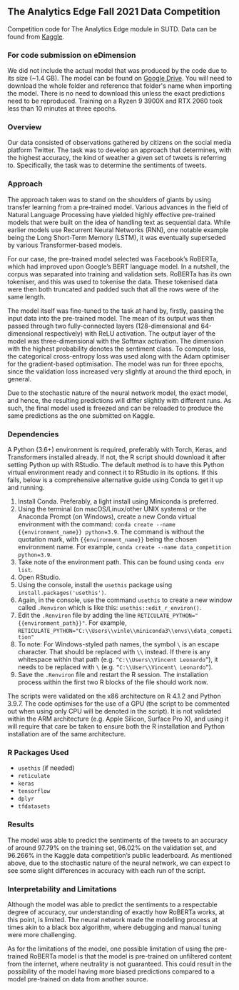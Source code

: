 ## The Analytics Edge Fall 2021 Data Competition

Competition code for The Analytics Edge module in SUTD. Data can be found from [Kaggle](https://www.kaggle.com/c/2021tae/leaderboard).

### For code submission on eDimension

We did not include the actual model that was produced by the code due to its size (~1.4 GB). The model can be found on [Google Drive](https://drive.google.com/drive/folders/1WQumb-2VD9DelqRvd5IA45li4ufyp6zT?usp=sharing). You will need to download the whole folder and reference that folder's name when importing the model. There is no need to download this unless the exact predictions need to be reproduced. Training on a Ryzen 9 3900X and RTX 2060 took less than 10 minutes at three epochs.

### Overview

Our data consisted of observations gathered by citizens on the social media platform Twitter. The task was to develop an approach that determines, with the highest accuracy, the kind of weather a given set of tweets is referring to. Specifically, the task was to determine the sentiments of tweets.


### Approach

The approach taken was to stand on the shoulders of giants by using transfer learning from a pre-trained model. Various advances in the field of Natural Language Processing have yielded highly effective pre-trained models that were built on the idea of handling text as sequential data. While earlier models use Recurrent Neural Networks (RNN), one notable example being the Long Short-Term Memory (LSTM), it was eventually superseded by various Transformer-based models.

For our case, the pre-trained model selected was Facebook’s RoBERTa, which had improved upon Google’s BERT language model. In a nutshell, the corpus was separated into training and validation sets. RoBERTa has its own tokeniser, and this was used to tokenise the data. These tokenised data were then both truncated and padded such that all the rows were of the same length.

The model itself was fine-tuned to the task at hand by, firstly, passing the input data into the pre-trained model. The mean of its output was then passed through two fully-connected layers (128-dimensional and 64-dimensional respectively) with ReLU activation. The output layer of the model was three-dimensional with the Softmax activation. The dimension with the highest probability denotes the sentiment class. To compute loss, the categorical cross-entropy loss was used along with the Adam optimiser for the gradient-based optimisation. The model was run for three epochs, since the validation loss increased very slightly at around the third epoch, in general.

Due to the stochastic nature of the neural network model, the exact model, and hence, the resulting predictions will differ slightly with different runs. As such, the final model used is freezed and can be reloaded to produce the same predictions as the one submitted on Kaggle. 

### Dependencies

A Python (3.6+) environment is required, preferably with Torch, Keras, and Transformers installed already. If not, the R script should download it after setting Python up with RStudio. The default method is to have this Python virtual environment ready and connect it to RStudio in its options. If this fails, below is a comprehensive alternative guide using Conda to get it up and running.

1. Install Conda. Preferably, a light install using Miniconda is preferred.
2. Using the terminal (on macOS/Linux/other UNIX systems) or the Anaconda Prompt (on Windows), create a new Conda virtual environment with the command: `conda create --name {{environment_name}} python=3.9`. The command is without the quotation mark, with `{{environment_name}}` being the chosen environment name. For example, `conda create --name data_competition python=3.9`.
3. Take note of the environment path. This can be found using `conda env list`.
4. Open RStudio.
5. Using the console, install the `usethis` package using `install.packages('usethis')`.
6. Again, in the console, use the command `usethis` to create a new window called `.Renviron` which is like this: `usethis::edit_r_environ()`.
7. Edit the `.Renviron` file by adding the line `RETICULATE_PYTHON="{{environment_path}}"`. For example, `RETICULATE_PYTHON="C:\\Users\\vinle\\miniconda3\\envs\\data_competition"`
8. To note: For Windows-styled path names, the symbol `\` is an escape character. That should be replaced with `\\` instead. If there is any whitespace within that path (e.g. `“C:\\Users\\Vincent Leonardo”`), it needs to be replaced with `\` (e.g. `“C:\\User\\Vincent\ Leonardo”`).
9. Save the `.Renviron` file and restart the R session. The installation process within the first two R blocks of the file should work now.

The scripts were validated on the x86 architecture on R 4.1.2 and Python 3.9.7. The code optimises for the use of a GPU (the script to be commented out when using only CPU will be denoted in the script). It is not validated within the ARM architecture (e.g. Apple Silicon, Surface Pro X), and using it will require that care be taken to ensure both the R installation and Python installation are of the same architecture.

### R Packages Used

- `usethis` (if needed)
- `reticulate`
- `keras`
- `tensorflow`
- `dplyr`
- `tfdatasets`

### Results

The model was able to predict the sentiments of the tweets to an accuracy of around 97.79% on the training set, 96.02% on the validation set, and 96.266% in the Kaggle data competition’s public leaderboard. As mentioned above, due to the stochastic nature of the neural network, we can expect to see some slight differences in accuracy with each run of the script. 

### Interpretability and Limitations

Although the model was able to predict the sentiments to a respectable degree of accuracy, our understanding of exactly how RoBERTa works, at this point, is limited. The neural network made the modelling process at times akin to a black box algorithm, where debugging and manual tuning were more challenging. 

As for the limitations of the model, one possible limitation of using the pre-trained RoBERTa model is that the model is pre-trained on unfiltered content from the internet, where neutrality is not guaranteed. This could result in the possibility of the model having more biased predictions compared to a model pre-trained on data from another source. 

